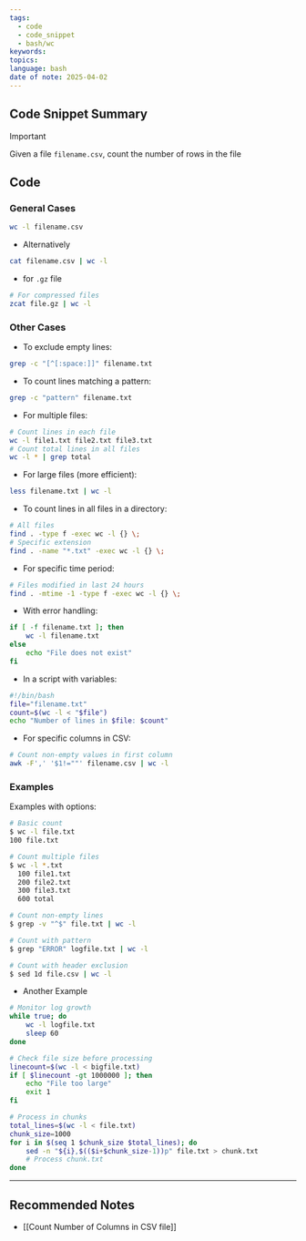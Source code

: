 ```yaml
---
tags:
  - code
  - code_snippet
  - bash/wc
keywords: 
topics: 
language: bash
date of note: 2025-04-02
---
```


## Code Snippet Summary

>[!important]
>Given a file `filename.csv`, count the number of rows in the file 


## Code

### General Cases

```bash
wc -l filename.csv
```

- Alternatively

```bash
cat filename.csv | wc -l
```

- for `.gz` file

```bash
# For compressed files 
zcat file.gz | wc -l
```


### Other Cases

- To exclude empty lines:

```bash
grep -c "[^[:space:]]" filename.txt
```


- To count lines matching a pattern:

```bash
grep -c "pattern" filename.txt
```


- For multiple files:

```bash
# Count lines in each file 
wc -l file1.txt file2.txt file3.txt  
# Count total lines in all files 
wc -l * | grep total
```


- For large files (more efficient):

```bash
less filename.txt | wc -l
```


- To count lines in all files in a directory:

```bash
# All files 
find . -type f -exec wc -l {} \;  
# Specific extension 
find . -name "*.txt" -exec wc -l {} \;
```

- For specific time period:

```bash
# Files modified in last 24 hours 
find . -mtime -1 -type f -exec wc -l {} \;
```


- With error handling:

```bash
if [ -f filename.txt ]; then     
	wc -l filename.txt 
else     
	echo "File does not exist" 
fi
```


- In a script with variables:

```bash
#!/bin/bash
file="filename.txt"
count=$(wc -l < "$file")
echo "Number of lines in $file: $count"
```


- For specific columns in CSV:

```bash
# Count non-empty values in first column 
awk -F',' '$1!=""' filename.csv | wc -l
```

    


### Examples

Examples with options:

```bash
# Basic count
$ wc -l file.txt
100 file.txt

# Count multiple files
$ wc -l *.txt
  100 file1.txt
  200 file2.txt
  300 file3.txt
  600 total

# Count non-empty lines
$ grep -v "^$" file.txt | wc -l

# Count with pattern
$ grep "ERROR" logfile.txt | wc -l

# Count with header exclusion
$ sed 1d file.csv | wc -l

```

- Another Example

```bash
# Monitor log growth
while true; do
    wc -l logfile.txt
    sleep 60
done

# Check file size before processing
linecount=$(wc -l < bigfile.txt)
if [ $linecount -gt 1000000 ]; then
    echo "File too large"
    exit 1
fi

# Process in chunks
total_lines=$(wc -l < file.txt)
chunk_size=1000
for i in $(seq 1 $chunk_size $total_lines); do
    sed -n "${i},$(($i+$chunk_size-1))p" file.txt > chunk.txt
    # Process chunk.txt
done

```



-----------
##  Recommended Notes

- [[Count Number of Columns in CSV file]]